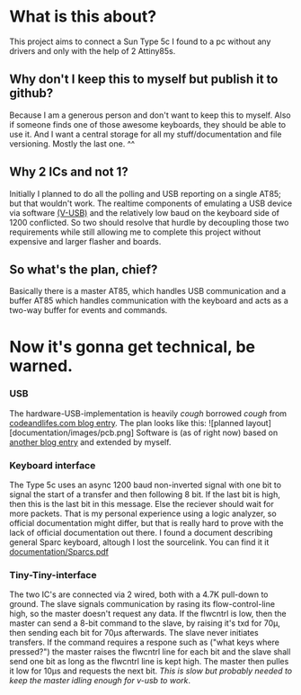 # What is this about? #
This project aims to connect a Sun Type 5c I found to a pc without any drivers and only with the help of 2 Attiny85s.

## Why don't I keep this to myself but publish it to github? ##
Because I am a generous person and don't want to keep this to myself. Also if someone finds one of those awesome keyboards, they should be able to use it.
And I want a central storage for all my stuff/documentation and file versioning. Mostly the last one. ^^

## Why 2 ICs and not 1? ##
Initially I planned to do all the polling and USB reporting on a single AT85; but that wouldn't work. 
The realtime components of emulating a USB device via software [(V-USB)](http://www.obdev.at/products/vusb/index-de.html) and the relatively low baud on the keyboard side of 1200 conflicted.
So two should resolve that hurdle by decoupling those two requirements while still allowing me to complete this project without expensive and larger flasher and boards.

## So what's the plan, chief? ##
Basically there is a master AT85, which handles USB communication and a buffer AT85 which handles communication with the keyboard and acts as a two-way buffer for events and commands.

# Now it's gonna get technical, be warned. #

### USB ###
The hardware-USB-implementation is heavily *cough* borrowed *cough* from [codeandlifes.com blog entry](http://codeandlife.com/2012/02/22/v-usb-with-attiny45-attiny85-without-a-crystal/).
The plan looks like this: ![planned layout][documentation/images/pcb.png]
Software is (as of right now) based on [another blog entry](http://codeandlife.com/2012/06/18/usb-hid-keyboard-with-v-usb/) and extended by myself.

### Keyboard interface ###
The Type 5c uses an async 1200 baud non-inverted signal with one bit to signal the start of a transfer and then following 8 bit. If the last bit is high, then this is the last bit in this message. Else the reciever should wait for more packets.
That is my personal experience using a logic analyzer, so official documentation might differ, but that is really hard to prove with the lack of official documentation out there. I found a document describing general Sparc keyboard, altough I lost the sourcelink. You can find it it [documentation/Sparcs.pdf](documentation/Sparcs.pdf)


### Tiny-Tiny-interface ###
The two IC's are connected via 2 wired, both with a 4.7K pull-down to ground. The slave signals communication by rasing its flow-control-line high, so the master doesn't request any data. If the flwcntrl is low, then the master can send a 8-bit command to the slave, by raising it's txd for 70µ, then sending each bit for 70µs afterwards. The slave never initiates transfers.
If the command requires a respone such as ("what keys where pressed?") the master raises the flwcntrl line for each bit and the slave shall send one bit as long as the flwcntrl line is kept high. The master then pulles it low for 10µs and requests the next bit. *This is slow but probably needed to keep the master idling enough for v-usb to work*.
